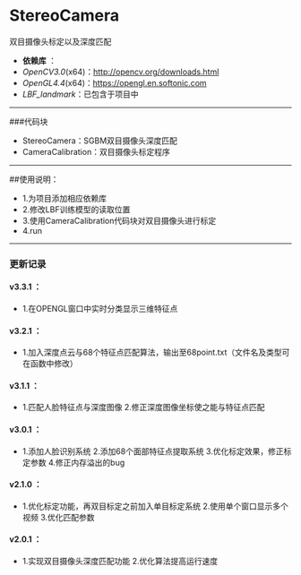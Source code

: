 ﻿# StereoCamera
双目摄像头标定以及深度匹配

- **依赖库** ：
- *OpenCV3.0*(x64)：http://opencv.org/downloads.html
- *OpenGL4.4*(x64)：https://opengl.en.softonic.com  
- *LBF_landmark*：已包含于项目中
-------------------
###代码块
- StereoCamera：SGBM双目摄像头深度匹配
- CameraCalibration：双目摄像头标定程序
-------------------
##使用说明：
- 1.为项目添加相应依赖库
- 2.修改LBF训练模型的读取位置
- 3.使用CameraCalibration代码块对双目摄像头进行标定
- 4.run

-------------------
### 更新记录

#### v3.3.1 ：
-   1.在OPENGL窗口中实时分类显示三维特征点

#### v3.2.1 ：
-   1.加入深度点云与68个特征点匹配算法，输出至68point.txt（文件名及类型可在函数中修改）

#### v3.1.1 ：
-   1.匹配人脸特征点与深度图像
    2.修正深度图像坐标使之能与特征点匹配

#### v3.0.1 ：
-   1.添加人脸识别系统
    2.添加68个面部特征点提取系统
    3.优化标定效果，修正标定参数
    4.修正内存溢出的bug

#### v2.1.0 ：
-   1.优化标定功能，再双目标定之前加入单目标定系统
    2.使用单个窗口显示多个视频
    3.优化匹配参数

#### v2.0.1 ：
-   1.实现双目摄像头深度匹配功能
    2.优化算法提高运行速度

